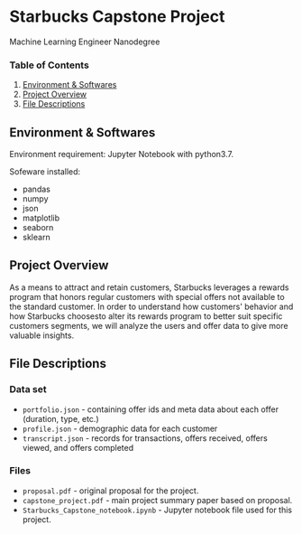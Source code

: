 # Starbucks Capstone Project
Machine Learning Engineer Nanodegree

### Table of Contents

1. [Environment & Softwares](#environment)
2. [Project Overview](#overview)
3. [File Descriptions](#files)

## Environment & Softwares <a name="environment"></a>

Environment requirement: Jupyter Notebook with python3.7. 

Sofeware installed:
* pandas
* numpy
* json
* matplotlib
* seaborn
* sklearn

## Project Overview<a name="overview"></a>

As a means to attract and retain customers, Starbucks leverages a rewards program that honors regular customers with special offers not available to the standard customer. In order to understand how customers' behavior and how Starbucks choosesto alter its rewards program to better suit specific customers segments, we will analyze
the users and offer data to give more valuable insights.


## File Descriptions <a name="files"></a>

### Data set
- `portfolio.json` - containing offer ids and meta data about each offer (duration, type, etc.)
- `profile.json` - demographic data for each customer
- `transcript.json` - records for transactions, offers received, offers viewed, and offers completed

### Files
- `proposal.pdf` - original proposal for the project.
- `capstone_project.pdf` - main project summary paper based on proposal.
- `Starbucks_Capstone_notebook.ipynb` - Jupyter notebook file used for this project.

